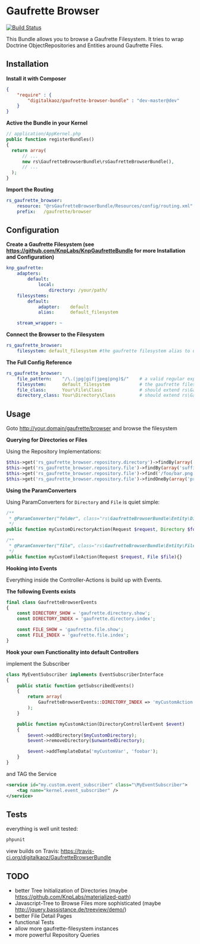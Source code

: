 Gaufrette Browser
=================

[![Build Status](https://travis-ci.org/digitalkaoz/GaufretteBrowserBundle.png)](https://travis-ci.org/digitalkaoz/GaufretteBrowserBundle)

This Bundle allows you to browse a Gaufrette Filesystem.
It tries to wrap Doctrine ObjectRepositories and Entities around Gaufrette Files.

Installation
------------

**Install it with Composer**

``` json
{
    "require" : {
        "digitalkaoz/gaufrette-browser-bundle" : "dev-master@dev"
    }
}
```

**Active the Bundle in your Kernel**

``` php
// application/AppKernel.php
public function registerBundles()
{
  return array(
      // ...
      new rs\GaufretteBrowserBundle\rsGaufretteBrowserBundle(),
      // ...
  );
}
```

**Import the Routing**

``` yml
rs_gaufrette_browser:
    resource: "@rsGaufretteBrowserBundle/Resources/config/routing.xml"
    prefix:   /gaufrette/browser
```

Configuration
-------------

**Create a Gaufrette Filesystem (see https://github.com/KnpLabs/KnpGaufretteBundle for more Installation and Configuration)**

``` yml
knp_gaufrette:
    adapters:
        default:
            local:
                directory: /your/path/
    filesystems:
        default:
            adapter:    default
            alias:      default_filesystem

    stream_wrapper: ~
```

**Connect the Browser to the Filesystem**

``` yml
rs_gaufrette_browser:
    filesystem: default_filesystem #the gaufrette filesystem alias to use
```


**The Full Config Reference**

``` yml
rs_gaufrette_browser:
    file_pattern:    "/\.(jpg|gif|jpeg|png)$/"    # a valid regular expression to filter for file-extensions
    filesystem:      default_filesystem           # the gaufrette filesystem alias to use
    file_class:      Your\File\Class              # should extend rs\GaufretteBrowserBundle\Entity\File
    directory_class: Your\Directory\Class         # should extend rs\GaufretteBrowserBundle\Entity\Directory
```


Usage
-----

Goto http://your.domain/gaufrette/browser and browse the filesystem

**Querying for Directories or Files**

Using the Repository Implementations:

``` php
$this->get('rs_gaufrette_browser.repository.directory')->findBy(array('prefix'=>'/foo')); #only search folders that starts with /foo
$this->get('rs_gaufrette_browser.repository.file')->findBy(array('suffix'=>'/\.xls/')); #only search .xls files
$this->get('rs_gaufrette_browser.repository.file')->find('/foo/bar.png'); #find one file
$this->get('rs_gaufrette_browser.repository.file')->findOneBy(array('prefix'=>'/foo', 'suffix' => '/\.xls/')); #find one file named /foo/*.xls
```

**Using the ParamConverters**

Using ParamConverters for `Directory` and `File` is quiet simple:

``` php
/**
 * @ParamConverter("folder", class="rs\GaufretteBrowserBundle\Entity\Directory", options={"id" = "slug"})
 */
public function myCustomDirectoryAction(Request $request, Directory $folder){}

/**
 * @ParamConverter("file", class="rs\GaufretteBrowserBundle\Entity\File", options={"id" = "slug"})
 */
public function myCustomFileAction(Request $request, File $file){}
```

**Hooking into Events**

Everything inside the Controller-Actions is build up with Events.

**The following Events exists**

``` php
final class GaufretteBrowserEvents
{
    const DIRECTORY_SHOW = 'gaufrette.directory.show';
    const DIRECTORY_INDEX = 'gaufrette.directory.index';

    const FILE_SHOW = 'gaufrette.file.show';
    const FILE_INDEX = 'gaufrette.file.index';
}
```

**Hook your own Functionality into default Controllers**

implement the Subscriber

``` php
class MyEventSubscriber implements EventSubscriberInterface
{
    public static function getSubscribedEvents()
    {
        return array(
            GaufretteBrowserEvents::DIRECTORY_INDEX => 'myCustomAction'
        );
    }

    public function myCustomAction(DirectoryControllerEvent $event)
    {
        $event->addDirectory($myCustomDirectory);
        $event->removeDirectory($unwantedDirectory);

        $event->addTemplateData('myCustomVar', 'foobar');
    }
}
```

and TAG the Service

``` xml
<service id="my.custom.event_subscriber" class="\MyEventSubscriber">
    <tag name="kernel.event_subscriber" />
</service>
```


Tests
-----

everything is well unit tested:

``` sh
phpunit
```

view builds on Travis: https://travis-ci.org/digitalkaoz/GaufretteBrowserBundle

TODO
----

* better Tree Initialization of Directories (maybe https://github.com/KnpLabs/materialized-path)
* Javascript-Tree to Browse Files more sophisticated (maybe http://jquery.bassistance.de/treeview/demo/)
* better File Detail Pages
* functional Tests
* allow more gaufrette-filesystem instances
* more powerful Repository Queries